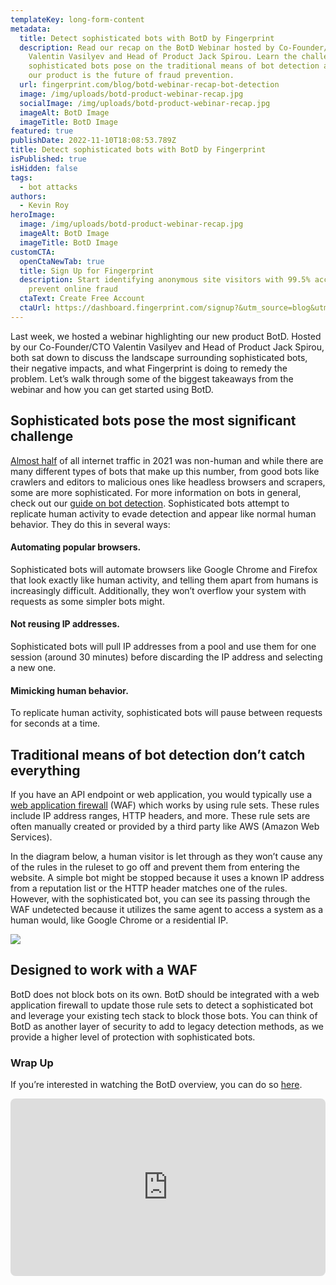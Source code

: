 ```yaml
---
templateKey: long-form-content
metadata:
  title: Detect sophisticated bots with BotD by Fingerprint
  description: Read our recap on the BotD Webinar hosted by Co-Founder/CTO
    Valentin Vasilyev and Head of Product Jack Spirou. Learn the challenges
    sophisticated bots pose on the traditional means of bot detection and how
    our product is the future of fraud prevention.
  url: fingerprint.com/blog/botd-webinar-recap-bot-detection
  image: /img/uploads/botd-product-webinar-recap.jpg
  socialImage: /img/uploads/botd-product-webinar-recap.jpg
  imageAlt: BotD Image
  imageTitle: BotD Image
featured: true
publishDate: 2022-11-10T18:08:53.789Z
title: Detect sophisticated bots with BotD by Fingerprint
isPublished: true
isHidden: false
tags:
  - bot attacks
authors:
  - Kevin Roy
heroImage:
  image: /img/uploads/botd-product-webinar-recap.jpg
  imageAlt: BotD Image
  imageTitle: BotD Image
customCTA:
  openCtaNewTab: true
  title: Sign Up for Fingerprint
  description: Start identifying anonymous site visitors with 99.5% accuracy to
    prevent online fraud
  ctaText: Create Free Account
  ctaUrl: https://dashboard.fingerprint.com/signup?&utm_source=blog&utm_medium=website&utm_campaign=blog
---
```

Last week, we hosted a webinar highlighting our new product BotD. Hosted by our Co-Founder/CTO Valentin Vasilyev and Head of Product Jack Spirou, both sat down to discuss the landscape surrounding sophisticated bots, their negative impacts, and what Fingerprint is doing to remedy the problem. Let’s walk through some of the biggest takeaways from the webinar and how you can get started using BotD. 



## Sophisticated bots pose the most significant challenge 

[Almost half](https://www.cpomagazine.com/cyber-security/bad-bot-traffic-report-almost-half-of-all-2021-internet-traffic-was-not-human/) of all internet traffic in 2021 was non-human and while there are many different types of bots that make up this number, from good bots like crawlers and editors to malicious ones like headless browsers and scrapers, some are more sophisticated. For more information on bots in general, check out our [guide on bot detection](https://fingerprint.com/blog/what-are-bots-how-to-detect-bots/). Sophisticated bots attempt to replicate human activity to evade detection and appear like normal human behavior. They do this in several ways: 

#### Automating popular browsers. 

Sophisticated bots will automate browsers like Google Chrome and Firefox that look exactly like human activity, and telling them apart from humans is increasingly difficult. Additionally, they won’t overflow your system with requests as some simpler bots might. 

#### Not reusing IP addresses. 

Sophisticated bots will pull IP addresses from a pool and use them for one session (around 30 minutes) before discarding the IP address and selecting a new one. 

#### Mimicking human behavior. 

To replicate human activity, sophisticated bots will pause between requests for seconds at a time. 



## Traditional means of bot detection don’t catch everything

If you have an API endpoint or web application, you would typically use a [web application firewall](https://www.cloudflare.com/learning/ddos/glossary/web-application-firewall-waf/) (WAF) which works by using rule sets. These rules include IP address ranges, HTTP headers, and more. These rule sets are often manually created or provided by a third party like AWS (Amazon Web Services). 

In the diagram below, a human visitor is let through as they won’t cause any of the rules in the ruleset to go off and prevent them from entering the website. A simple bot might be stopped because it uses a known IP address from a reputation list or the HTTP header matches one of the rules. However, with the sophisticated bot, you can see its passing through the WAF undetected because it utilizes the same agent to access a system as a human would, like Google Chrome or a residential IP. 

![](https://lh4.googleusercontent.com/ezHhcQB17F5cVmAmJGgHSuxqS3rDH-x0If5GHTw7qGKYjKhaHVblPmcWkDS2Hws7IHopXiaCIEPmWf5F3vueIAEnltfXGdZX8-PJ7_Yd1oAC8QwTikcARQznW5O1AMnWF9klSYrlKlh23cIkz0NY6V0zSSiNSGf78qKNLgXcqMrbMABZwUcBFFEf3-Ap3Q)

## Designed to work with a WAF 

BotD does not block bots on its own. BotD should be integrated with a web application firewall to update those rule sets to detect a sophisticated bot and leverage your existing tech stack to block those bots. You can think of BotD as another layer of security to add to legacy detection methods, as we provide a higher level of protection with sophisticated bots.  

### Wrap Up 

If you’re interested in watching the BotD overview, you can do so [here](https://youtu.be/wok4zbepmZ0). 

<iframe style="aspect-ratio: 16 / 9; border-radius: 8px; width: 100%;" src="https://www.youtube.com/embed/wok4zbepmZ0" title="YouTube video player" frameborder="0" allow="accelerometer; autoplay; clipboard-write; encrypted-media; gyroscope; picture-in-picture" allowfullscreen></iframe>